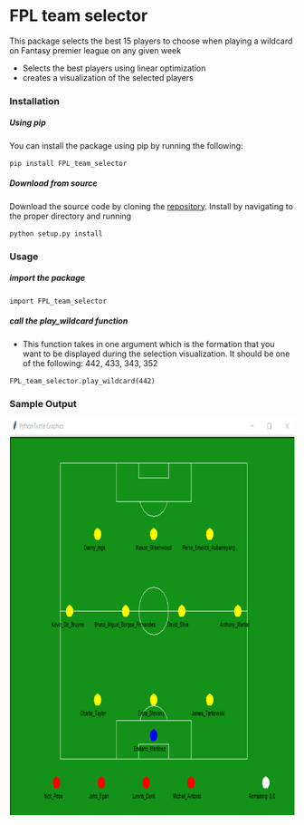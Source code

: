 # FPL team selector

This package selects the best 15 players to choose when playing a wildcard on Fantasy premier league on any given week

  - Selects the best players using linear optimization
  - creates a visualization of the selected players


### Installation

##### Using pip

You can install the package using pip by running the following:

```
pip install FPL_team_selector
```
##### Download from source

Download the source code by cloning the [repository](https://github.com/abdul-gendy/FPL_team_selector). Install by navigating to the proper directory and running
```
python setup.py install
```
### Usage
##### import the package
```
import FPL_team_selector
```
##### call the play_wildcard function
  - This function takes in one argument which is the formation that you want to be displayed during the selection visualization. It should be one of the following: 442, 433, 343, 352
```
FPL_team_selector.play_wildcard(442)
```

### Sample Output

<img src="test/sample_outputs/Team1.PNG" alt="alt text" width="700" height="700">
